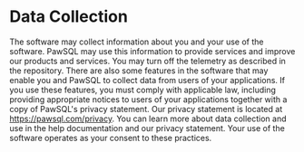 # Data Collection

The software may collect information about you and your use of the software. PawSQL may use this information to provide services and improve our products and services. You may turn off the telemetry as described in the repository. There are also some features in the software that may enable you and PawSQL to collect data from users of your applications. If you use these features, you must comply with applicable law, including providing appropriate notices to users of your applications together with a copy of PawSQL's privacy statement. Our privacy statement is located at <https://pawsql.com/privacy>. You can learn more about data collection and use in the help documentation and our privacy statement. Your use of the software operates as your consent to these practices.

